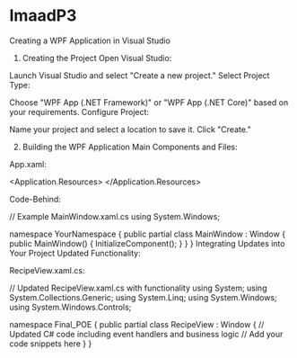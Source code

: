 # ImaadP3
Creating a WPF Application in Visual Studio
1. Creating the Project
Open Visual Studio:

Launch Visual Studio and select "Create a new project."
Select Project Type:

Choose "WPF App (.NET Framework)" or "WPF App (.NET Core)" based on your requirements.
Configure Project:

Name your project and select a location to save it.
Click "Create."

2. Building the WPF Application
Main Components and Files:

<!-- Example MainWindow.xaml -->
<Window x:Class="YourNamespace.MainWindow"
        xmlns="http://schemas.microsoft.com/winfx/2006/xaml/presentation"
        xmlns:x="http://schemas.microsoft.com/winfx/2006/xaml"
        Title="MainWindow" Height="350" Width="525">
    <Grid>
        <!-- Your UI Components here -->
    </Grid>
</Window>
App.xaml:
<!-- Example App.xaml -->
<Application x:Class="YourNamespace.App"
             xmlns="http://schemas.microsoft.com/winfx/2006/xaml/presentation"
             xmlns:x="http://schemas.microsoft.com/winfx/2006/xaml"
             StartupUri="MainWindow.xaml">
    <Application.Resources>
        <!-- Resources like styles, converters, etc. -->
    </Application.Resources>
</Application>

Code-Behind: 

// Example MainWindow.xaml.cs
using System.Windows;

namespace YourNamespace
{
    public partial class MainWindow : Window
    {
        public MainWindow()
        {
            InitializeComponent();
        }
    }
}
 Integrating Updates into Your Project
Updated Functionality:

<!-- Example RecipeView.xaml -->
<Window x:Class="Final_POE.RecipeView"
        xmlns="http://schemas.microsoft.com/winfx/2006/xaml/presentation"
        xmlns:x="http://schemas.microsoft.com/winfx/2006/xaml"
        Title="Recipe View" Height="716" Width="800">
    <!-- Updated UI Components -->
</Window>

RecipeView.xaml.cs:

// Updated RecipeView.xaml.cs with functionality
using System;
using System.Collections.Generic;
using System.Linq;
using System.Windows;
using System.Windows.Controls;

namespace Final_POE
{
    public partial class RecipeView : Window
    {
        // Updated C# code including event handlers and business logic
        // Add your code snippets here
    }
}




